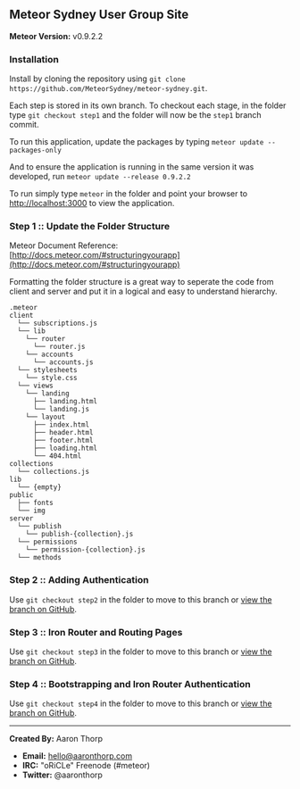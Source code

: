 Meteor Sydney User Group Site
-----------------------------

**Meteor Version:** v0.9.2.2

### Installation

Install by cloning the repository using `git clone https://github.com/MeteorSydney/meteor-sydney.git`.

Each step is stored in its own branch. To checkout each stage, in the folder type `git checkout step1` and the folder will now be the `step1` branch commit.

To run this application, update the packages by typing `meteor update --packages-only`

And to ensure the application is running in the same version it was developed, run `meteor update --release 0.9.2.2`

To run simply type `meteor` in the folder and point your browser to [http://localhost:3000](http://localhost:3000) to view the application.

### Step 1 :: Update the Folder Structure

Meteor Document Reference: [http://docs.meteor.com/#structuringyourapp](http://docs.meteor.com/#structuringyourapp)

Formatting the folder structure is a great way to seperate the code from client and server and put it in a logical and easy to understand hierarchy.

```
.meteor
client
  └── subscriptions.js
  └── lib
    └── router
      └── router.js
    └── accounts
      └── accounts.js
  └── stylesheets
    └── style.css
  └── views
    └── landing
      ├── landing.html
      └── landing.js
    └── layout
      ├── index.html
      ├── header.html
      ├── footer.html
      ├── loading.html
      └── 404.html
collections
  └── collections.js
lib
  └── {empty}
public
  ├── fonts
  └── img
server
  └── publish
    └── publish-{collection}.js
  └── permissions
    └── permission-{collection}.js
  └── methods
```

### Step 2 :: Adding Authentication

Use `git checkout step2` in the folder to move to this branch or [view the branch on GitHub](https://github.com/MeteorSydney/meteor-sydney/tree/step2).

### Step 3 :: Iron Router and Routing Pages

Use `git checkout step3` in the folder to move to this branch or [view the branch on GitHub](https://github.com/MeteorSydney/meteor-sydney/tree/step3).

### Step 4 :: Bootstrapping and Iron Router Authentication

Use `git checkout step4` in the folder to move to this branch or [view the branch on GitHub](https://github.com/MeteorSydney/meteor-sydney/tree/step4).

-----

**Created By:** Aaron Thorp
  - **Email:** [hello@aaronthorp.com](hello@aaronthorp.com)
  - **IRC:** "oRiCLe" Freenode (#meteor)
  - **Twitter:** @aaronthorp
